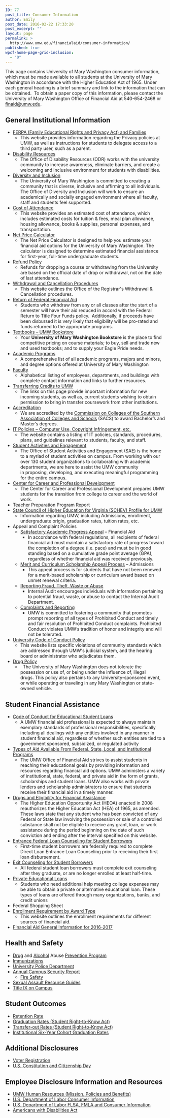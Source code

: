 ```yaml
---
ID: 77
post_title: Consumer Information
author: Emily
post_date: 2016-02-22 17:33:20
post_excerpt: ""
layout: page
permalink: >
  http://www.umw.edu/financialaid/consumer-information/
published: true
wpcf-home-page-grid-inclusion:
  - "0"
---
```

This page contains University of Mary Washington consumer information, which must be made available to all students at the University of Mary Washington in accordance with the Higher Education Act of 1965. Under each general heading is a brief summary and link to the information that can be obtained.  To obtain a paper copy of this information, please contact the University of Mary Washington Office of Financial Aid at 540-654-2468 or <a href="mailto:finaid@umw.edu">finaid@umw.edu</a>.
<h2>General Institutional Information</h2>
<ul>
 	<li><a href="http://www.umw.edu/financialaid/ferpa/">FERPA (Family Educational Rights and Privacy Act) and Families </a>
<ul>
 	<li>This website provides information regarding the Privacy policies at UMW, as well as instructions for students to delegate access to a third party user, such as a parent.</li>
</ul>
</li>
 	<li><a href="http://academics.umw.edu/disability/">Disability Resources </a>
<ul>
 	<li><span class="left">The Office of Disability Resources (ODR) works with the university community to increase awareness, eliminate barriers, and create a welcoming and inclusive environment for students with disabilities. </span></li>
</ul>
</li>
 	<li><a href="http://diversity.umw.edu/">Diversity and Inclusion</a>
<ul>
 	<li>The University of Mary Washington is committed to creating a community that is diverse, inclusive and affirming to all individuals. The Office of Diversity and Inclusion will work to ensure an academically and socially engaged environment where all faculty, staff and students feel supported.</li>
</ul>
</li>
 	<li><a href="http://www.umw.edu/financialaid/process/cost-of-attendance/">Cost of Attendance</a>
<ul>
 	<li>This website provides an estimated cost of attendance, which includes estimated costs for tuition &amp; fees, meal plan allowance, housing allowance, books &amp; supplies, personal expenses, and transportation.</li>
</ul>
</li>
 	<li><a href="http://adminfinance.umw.edu/umwstatic/financialaid/NetPriceCalculator/npcalc.htm">Net Price Calculator</a>
<ul>
 	<li>The Net Price Calculator is designed to help you estimate your financial aid options for the University of Mary Washington. The calculator is designed to determine estimated financial assistance for first-year, full-time undergraduate students.</li>
</ul>
</li>
 	<li><a href="http://adminfinance.umw.edu/studentaccounts/refund-policy-and-schedule/">Refund Policy</a>
<ul>
 	<li>Refunds for dropping a course or withdrawing from the University are based on the official date of drop or withdrawal, not on the date of last attendance.</li>
</ul>
</li>
 	<li><a href="http://academics.umw.edu/registrar/ferpa-policies-procedures-services/withdrawal-procedures/">Withdrawal and Cancellation Procedures</a>
<ul>
 	<li>This website outlines the Office of the Registrar's Withdrawal &amp; Cancellation procedures.</li>
</ul>
</li>
 	<li><a href="http://www.umw.edu/financialaid/process/leaving/return-of-funds/">Return of Federal Financial Aid</a>
<ul>
 	<li>Students who withdraw from any or all classes after the start of a semester will have their aid reduced in accord with the Federal Return to Title Four Funds policy.  Additionally, if proceeds have been disbursed it is very likely that eligibility will be pro-rated and funds returned to the appropriate programs.</li>
</ul>
</li>
 	<li><a href="http://bookstore.umw.edu/">Textbooks – UMW Bookstore</a>
<ul>
 	<li>Your <strong>University of Mary Washington Bookstore</strong> is the place to find competitive pricing on course materials; to buy, sell and trade new and used textbooks; and to supply your Eagle Pride needs.</li>
</ul>
</li>
 	<li><a href="https://academics.umw.edu/">Academic Programs</a>
<ul>
 	<li>A comprehensive list of all academic programs, majors and minors, and degree options offered at University of Mary Washington</li>
</ul>
</li>
 	<li><a href="http://www.umw.edu/directory/employee-type/faculty/">Faculty</a>
<ul>
 	<li>Alphabetical listing of employees, departments, and buildings with complete contact information and links to further resources.</li>
</ul>
</li>
 	<li><a href="http://academics.umw.edu/registrar/transfer-information/">Transferring Credits to UMW </a>
<ul>
 	<li>The links on this page provide important information for new incoming students, as well as, current students wishing to obtain permission to bring in transfer coursework from other institutions.</li>
</ul>
</li>
 	<li><a href="http://www.umw.edu/about/fast-facts/accreditations/">Accreditation</a>
<ul>
 	<li>We are accredited by the <a href="http://www.sacscoc.org/">Commission on Colleges of the Southern Association of Colleges and Schools</a> (SACS) to award Bachelor’s and Master’s degrees.</li>
</ul>
</li>
 	<li><a href="http://technology.umw.edu/it-policies/">IT Policies – Computer Use, Copyright Infringement, etc. </a>
<ul>
 	<li>The website contains a listing of IT policies, standards, procedures, plans, and guidelines relevant to students, faculty, and staff.</li>
</ul>
</li>
 	<li><a href="http://students.umw.edu/studentactivities/">Student Activities and Engagement</a>
<ul>
 	<li>The Office of Student Activities and Engagement (SAE) is the home to a myriad of student activities on campus. From working with our over 130 student organizations to collaborating with academic departments, we are here to assist the UMW community in proposing, developing, and executing meaningful programming for the entire campus.</li>
</ul>
</li>
 	<li><a href="http://www.umw.edu/careercenter/">Center for Career and Professional Development</a>
<ul>
 	<li>The Center for Career and Professional Development prepares UMW students for the transition from college to career and the world of work.</li>
</ul>
</li>
 	<li>Teacher Preparation Program Report</li>
 	<li><a href="http://research.schev.edu/iprofile.asp?UID=232681">State Council of Higher Education for Virginia (SCHEV) Profile for UMW</a>
<ul>
 	<li>Information regarding UMW, including Admissions, enrollment, undergraduate origin, graduation rates, tuition rates, etc.</li>
</ul>
</li>
 	<li>Appeal and Complaint Policies
<ul>
 	<li><a href="http://www.umw.edu/financialaid/eligibility/satisfactory-academic-progress/">Satisfactory Academic Progress Appeal</a> – Financial Aid
<ul>
 	<li>In accordance with federal regulations, all recipients of federal financial aid must maintain a satisfactory rate of progress toward the completion of a degree (i.e. pace) and must be in good standing based on a cumulative grade point average (GPA), regardless of whether financial aid was received previously.</li>
</ul>
</li>
 	<li><a href="http://www.umw.edu/financialaid/eligibility/merit-curriculum-scholarship-appeal-process/">Merit and Curriculum Scholarship Appeal Process</a> – Admissions
<ul>
 	<li>This appeal process is for students that have not been renewed for a merit-based scholarship or curriculum award based on unmet renewal criteria.</li>
</ul>
</li>
 	<li><a href="http://president.umw.edu/audit/fraud-theft-waste-or-abuse/">Reporting Fraud, Theft, Waste or Abuse</a>
<ul>
 	<li>Internal Audit encourages individuals with information pertaining to potential fraud, waste, or abuse to contact the Internal Audit Department.</li>
</ul>
</li>
 	<li><a href="http://diversity.umw.edu/title-ix/complaints-survivors/">Complaints and Reporting</a>
<ul>
 	<li>UMW is committed to fostering a community that promotes prompt reporting of all types of Prohibited Conduct and timely and fair resolution of Prohibited Conduct complaints. Prohibited Conduct violates UMW’s tradition of honor and integrity and will not be tolerated.</li>
</ul>
</li>
</ul>
</li>
 	<li><a href="http://students.umw.edu/judicialaffairs/the-judicial-system/code-of-conduct/">University Code of Conduct Policy</a>
<ul>
 	<li>This website lists specific violations of community standards which are addressed through UMW's judicial system, and the hearing board or administrator who adjudicates them.</li>
</ul>
</li>
 	<li><a href="http://students.umw.edu/judicialaffairs/drug-policies/#Policy">Drug Policy</a>
<ul>
 	<li>  The University of Mary Washington does not tolerate the possession or use of, or being under the influence of, illegal drugs. This policy also pertains to any University-sponsored event, or while operating or traveling in any Mary Washington or state-owned vehicle.</li>
</ul>
</li>
</ul>
<h2>Student Financial Assistance</h2>
<ul>
 	<li><a href="http://www.umw.edu/financialaid/consumer-information/codes-of-conduct/">Code of Conduct for Educational Student Loans
</a>
<ul>
 	<li>A UMW financial aid professional is expected to always maintain exemplary standards of professional responsibilities, specifically including all dealings with any entities involved in any manner in student financial aid, regardless of whether such entities are tied to a government sponsored, subsidized, or regulated activity</li>
</ul>
</li>
 	<li><a href="http://www.umw.edu/financialaid/types/">Types of Aid Available From Federal, State, Local, and Institutional Programs</a>
<ul>
 	<li>The UMW Office of Financial Aid strives to assist students in reaching their educational goals by providing information and resources regarding financial aid options. UMW administers a variety of institutional, state, federal, and private aid in the form of grants, scholarships and student loans. UMW also works with private lenders and scholarship administrators to ensure that students receive their financial aid in a timely manner.</li>
</ul>
</li>
 	<li><a href="http://students.umw.edu/judicialaffairs/drug-policies/#Financial">Drugs and Eligibility for Financial Assistance</a>
<ul>
 	<li>The Higher Education Opportunity Act (HEOA) enacted in 2008 reauthorizes the Higher Education Act (HEA) of 1965, as amended. These laws state that any student who has been convicted of any Federal or State law involving the possession or sale of a controlled substance shall not be eligible to receive any grant, loan, or work assistance during the period beginning on the date of such conviction and ending after the interval specified on this website.</li>
</ul>
</li>
 	<li><a href="https://studentaid.ed.gov/sa/fafsa/next-steps/entrance-counseling">Entrance Federal Loan Counseling for Student Borrowers</a><br class="BasicParagraphCxSpFirst" />
<ul>
 	<li>First-time student borrowers are federally required to complete Direct Loan Entrance Loan Counseling prior to receiving their first loan disbursement.</li>
</ul>
</li>
 	<li><a href="https://studentloans.gov/myDirectLoan/index.action">Exit Counseling for Student Borrowers</a>
<ul>
 	<li>All federal student loan borrowers must complete exit counseling after they graduate, or are no longer enrolled at least half-time.</li>
</ul>
</li>
 	<li><a href="http://www.umw.edu/financialaid/types/loans/private/">Private Educational Loans</a>
<ul>
 	<li>Students who need additional help meeting college expenses may be able to obtain a private or alternative educational loan. These types of loans are offered through many organizations, banks, and credit unions</li>
</ul>
</li>
 	<li>Federal Shopping Sheet</li>
 	<li><a href="http://www.umw.edu/financialaid/eligibility/enrollment-requirements/">Enrollment Requirement by Award Type</a>
<ul>
 	<li>This website outlines the enrollment requirements for different sources of financial aid.</li>
</ul>
</li>
 	<li><a href="http://www.umw.edu/financialaid/wp-content/uploads/sites/31/2016/03/2016-2017GeneralInformation.pdf">Financial Aid General Information for 2016-2017</a></li>
</ul>
<h2>Health and Safety</h2>
<ul>
 	<li><a href="http://www.samhsa.gov/prevention/">Drug</a> and <a href="http://www.collegedrinkingprevention.gov/">Alcohol</a> Abuse <a href="http://www.drugabuse.gov/">Prevention Program</a></li>
 	<li><a href="https://students.umw.edu/healthcenter/health-info/immunizations/">Immunizations</a></li>
 	<li><a href="http://www.umw.edu/police/">University Police Department</a></li>
 	<li><a href="http://www.umw.edu/police/2016-annual-security-report/">Annual Campus Security Report</a>
<ul>
 	<li><a href="http://www.umw.edu/police/2016-annual-security-report/fire-safety/">Fire Safety</a></li>
</ul>
</li>
 	<li><a href="http://diversity.umw.edu/title-ix/resource-guides-downloads/">Sexual Assault Resource Guides</a></li>
 	<li><a href="http://diversity.umw.edu/title-ix/on-campus/">Title IX on Campus</a></li>
</ul>
<h2>Student Outcomes</h2>
<ul>
 	<li><a href="http://nces.ed.gov/collegenavigator/?q=University+of+Mary+Washington&amp;s=all&amp;id=232681">Retention Rate</a></li>
 	<li><a href="http://nces.ed.gov/collegenavigator/?q=University+of+Mary+Washington&amp;s=all&amp;id=232681">Graduation Rates (Student Right-to-Know Act)</a></li>
 	<li><a href="http://nces.ed.gov/collegenavigator/?q=University+of+Mary+Washington&amp;s=all&amp;id=232681">Transfer-out Rates (Student Right-to-Know Act)</a></li>
 	<li><a href="http://nces.ed.gov/collegenavigator/?q=University+of+Mary+Washington&amp;s=all&amp;id=232681">Institutional Six-Year Cohort Graduation Rates</a></li>
</ul>
<h2>Additional Disclosures</h2>
<ul>
 	<li><a href="https://vote.elections.virginia.gov/VoterInformation">Voter Registration</a></li>
 	<li><a href="https://www.loc.gov/law/help/commemorative-observations/constitution-day.php">U.S. Constitution and Citizenship Day</a></li>
</ul>
<h2>Employee Disclosure Information and Resources</h2>
<ul>
 	<li><a href="http://adminfinance.umw.edu/hr/">UMW Human Resources (Mission, Policies and Benefits)</a></li>
 	<li><a href="http://www.dol.gov/dol/topic/health-plans/cobra.htm">U.S. Department of Labor Consumer Information</a></li>
 	<li><a href="http://www.dol.gov/WHD/">U.S. Department of Labor FLSA, FMLA and Consumer Information</a></li>
 	<li><a href="http://www.ada.gov/">Americans with Disabilities Act</a></li>
</ul>